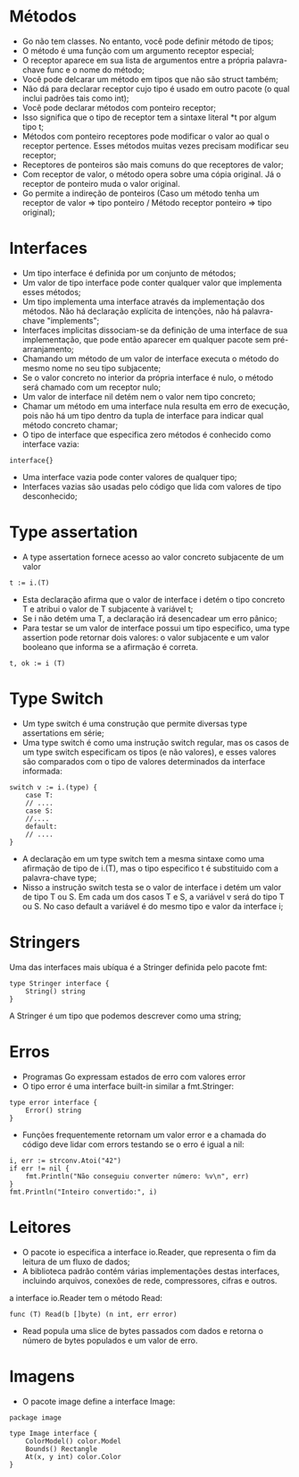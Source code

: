 # Métodos

- Go não tem classes. No entanto, você pode definir método de tipos;
- O método é uma função com um argumento receptor especial;
- O receptor aparece em sua lista de argumentos entre a própria palavra-chave func e o nome do método;
- Você pode delcarar um método em tipos que não são struct também;
- Não dá para declarar receptor cujo tipo é usado em outro pacote (o qual inclui padrões tais como int);
- Você pode declarar métodos com ponteiro receptor;
- Isso significa que o tipo de receptor tem a sintaxe literal *t por algum tipo t;
- Métodos com ponteiro receptores pode modificar o valor ao qual o receptor pertence. Esses métodos muitas vezes precisam modificar seu receptor;
- Receptores de ponteiros são mais comuns do que receptores de valor;
- Com receptor de valor, o método opera sobre uma cópia original. Já o receptor de ponteiro muda o valor original.
- Go permite a indireção de ponteiros (Caso um método tenha um receptor de valor => tipo ponteiro / Método receptor ponteiro => tipo original);

# Interfaces

- Um tipo interface é definida por um conjunto de métodos;
- Um valor de tipo interface pode conter qualquer valor que implementa esses métodos;
- Um tipo implementa uma interface através da implementação dos métodos. Não há declaração explícita de intenções, não há palavra-chave "implements";
- Interfaces implicitas dissociam-se da definição de uma interface de sua implementação, que pode então aparecer em qualquer pacote sem pré-arranjamento;
- Chamando um método de um valor de interface executa o método do mesmo nome no seu tipo subjacente;
- Se o valor concreto no interior da própria interface é nulo, o método será chamado com um receptor nulo;
- Um valor de interface nil detém nem o valor nem tipo concreto;
- Chamar um método em uma interface nula resulta em erro de execução, pois não há um tipo dentro da tupla de interface para indicar qual método concreto chamar;
- O tipo de interface que especifica zero métodos é conhecido como interface vazia:

```
interface{}
```

- Uma interface vazia pode conter valores de qualquer tipo;
- Interfaces vazias são usadas pelo código que lida com valores de tipo desconhecido;

# Type assertation

- A type assertation fornece acesso ao valor concreto subjacente de um valor

```
t := i.(T)
```

- Esta declaração afirma que o valor de interface i detém o tipo concreto T e atribui o valor de T subjacente à variável t;
- Se i não detém uma T, a declaração irá desencadear um erro pânico;
- Para testar se um valor de interface possui um tipo especifico, uma type assertion pode retornar dois valores: o valor subjacente e um valor booleano que informa se a afirmação é correta.

```
t, ok := i (T)
```

# Type Switch

- Um type switch é uma construção que permite diversas type assertations em série;
- Uma type switch é como uma instrução switch regular, mas os casos de um type switch especificam os tipos (e não valores), e esses valores são comparados com o tipo de valores determinados da interface informada:

```
switch v := i.(type) {
    case T:
    // ....
    case S:
    //....
    default:
    // ....
}
```

- A declaração em um type switch tem a mesma sintaxe como uma afirmação de tipo de i.(T), mas o tipo especifico t é substituido com a palavra-chave type;
- Nisso a instrução switch testa se o valor de interface i detém um valor de tipo T ou S. Em cada um dos casos T e S, a variável v será do tipo T ou S. No caso default a variável é do mesmo tipo e valor da interface i;

# Stringers

Uma das interfaces mais ubíqua é a Stringer definida pelo pacote fmt:

```
type Stringer interface {
    String() string
}
```

A Stringer é um tipo que podemos descrever como uma string;

# Erros

- Programas Go expressam estados de erro com valores error
- O tipo error é uma interface built-in similar a fmt.Stringer:

```
type error interface {
    Error() string
}
```

- Funções frequentemente retornam um valor error e a chamada do código deve lidar com errors testando se o erro é igual a nil: 

```
i, err := strconv.Atoi("42")
if err != nil {
    fmt.Println("Não conseguiu converter número: %v\n", err)
}
fmt.Println("Inteiro convertido:", i)
```

# Leitores

- O pacote io especifica a interface io.Reader, que representa o fim da leitura de um fluxo de dados;
- A biblioteca padrão contém várias implementações destas interfaces, incluindo arquivos, conexões de rede, compressores, cifras e outros.

a interface io.Reader tem o método Read:

```
func (T) Read(b []byte) (n int, err error)
```

- Read popula uma slice de bytes passados com dados e retorna o número de bytes populados e um valor de erro.

# Imagens

- O pacote image define a interface Image:

```
package image

type Image interface {
    ColorModel() color.Model
    Bounds() Rectangle
    At(x, y int) color.Color
}
```
